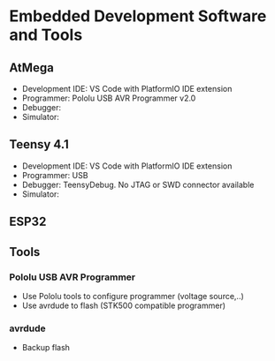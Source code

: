 Embedded Development Software and Tools
=======================================

AtMega
------

- Development IDE: VS Code with PlatformIO IDE extension
- Programmer: Pololu USB AVR Programmer v2.0
- Debugger:
- Simulator: 

Teensy 4.1
----------

- Development IDE: VS Code with PlatformIO IDE extension
- Programmer: USB
- Debugger: TeensyDebug. No JTAG or SWD connector available
- Simulator:

ESP32
-----


Tools
-----

### Pololu USB AVR Programmer

- Use Pololu tools to configure programmer (voltage source,..)
- Use avrdude to flash (STK500 compatible programmer)

### avrdude

- Backup flash 

